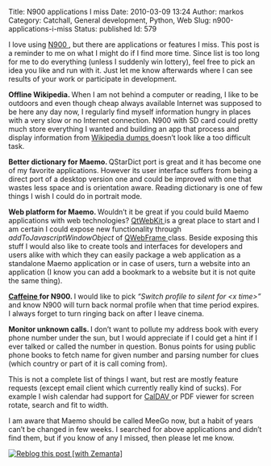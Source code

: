 Title: N900 applications I miss
Date: 2010-03-09 13:24
Author: markos
Category: Catchall, General development, Python, Web
Slug: n900-applications-i-miss
Status: published
Id: 579

<html>
 <body>
  <div>
   <p>
    I love using
    <a class="zem_slink" href="http://maemo.nokia.com/n900/" rel="homepage" title="N900">
     N900
    </a>
    , but there are applications or features I miss. This post is a reminder to me on what I might do if I find more time. Since list is too long for me to do everything (unless I suddenly win lottery), feel free to pick an idea you like and run with it. Just let me know afterwards where I can see results of your work or participate in development.
   </p>
   <p>
    <strong>
     Offline Wikipedia.
    </strong>
    When I am not behind a computer or reading, I like to be outdoors and even though cheap always available Internet was supposed to be here any day now, I regularly find myself information hungry in places with a very slow or no Internet connection. N900 with SD card could pretty much store everything I wanted and building an app that process and display information from
    <a href="http://download.wikimedia.org/" title="Wikipedia dumps starting page">
     Wikipedia dumps
    </a>
    doesn’t look like a too difficult task.
   </p>
   <p>
    <strong>
     Better dictionary for Maemo.
    </strong>
    QStarDict port
    <strong>
    </strong>
    is great and it has become one of my favorite applications. However its user interface suffers from being a direct port of a desktop version one and could be improved with one that wastes less space and is orientation aware. Reading dictionary is one of few things I wish I could do in portrait mode.
   </p>
   <p>
    <strong>
     Web platform for Maemo.
    </strong>
    Wouldn’t it be great if you could build Maemo applications with web technologies?
    <a href="http://qt.nokia.com/doc/4.6/qtwebkit.html" title="Link to QtWebKit documentation">
     QtWebKit
    </a>
    is a great place to start and I am certain I could expose new functionality through
    <em>
     addToJavascriptWindowObject
    </em>
    of
    <a href="http://qt.nokia.com/doc/4.6/qwebframe.html" title="Link to QWebFrame documentation">
     QWebFrame
    </a>
    class. Beside exposing this stuff I would also like to create tools and interfaces for developers and users alike with which they can easily package a web application as a standalone Maemo application or in case of users, turn a website into an application (I know you can add a bookmark to a website but it is not quite the same thing).
   </p>
   <p>
    <strong>
     <a href="http://lightheadsw.com/caffeine/" title="Caffeine for Mac">
      Caffeine
     </a>
     for N900.
    </strong>
    I would like to pick
    <em>
     “Switch profile to silent for &lt;x time&gt;”
    </em>
    and know N900 will turn back normal profile when that time period expires. I always forget to turn ringing back on after I leave cinema.
   </p>
   <p>
    <strong>
     Monitor unknown calls.
    </strong>
    I don’t want to pollute my address book with every phone number under the sun, but I would appreciate if I could get a hint if I ever talked or called the number in question. Bonus points for using public phone books to fetch name for given number and parsing number for clues (which country or part of it is call coming from).
   </p>
   <p>
    This is not a complete list of things I want, but rest are mostly feature requests (except email client which currently really kind of sucks). For example I wish calendar had support for
    <a class="zem_slink" href="http://en.wikipedia.org/wiki/CalDAV" rel="wikipedia" title="CalDAV">
     CalDAV
    </a>
    or PDF viewer for screen rotate, search and fit to width.
   </p>
   <p>
    I am aware that Maemo should be called MeeGo now, but a habit of years can’t be changed in few weeks. I searched for above applications and didn’t find them, but if you know of any I missed, then please let me know.
   </p>
   <div class="zemanta-pixie">
    <a class="zemanta-pixie-a" href="http://reblog.zemanta.com/zemified/8a3f246d-6a49-416b-b38b-3c79f3c30764/" title="Reblog this post [with Zemanta]">
     <img alt="Reblog this post [with Zemanta]" class="zemanta-pixie-img" src="http://img.zemanta.com/reblog_e.png?x-id=8a3f246d-6a49-416b-b38b-3c79f3c30764"/>
    </a>
   </div>
  </div>
 </body>
</html>